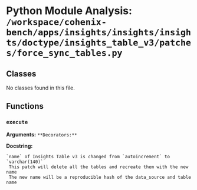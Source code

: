 # Python Module Analysis: `/workspace/cohenix-bench/apps/insights/insights/insights/doctype/insights_table_v3/patches/force_sync_tables.py`

## Classes

No classes found in this file.


## Functions

### `execute`
**Arguments:** ``
**Decorators:** ``

**Docstring:**
```
`name` of Insights Table v3 is changed from `autoincrement` to `varchar(140)`
 This patch will delete all the tables and recreate them with the new name
 The new name will be a reproducible hash of the data_source and table name
```

